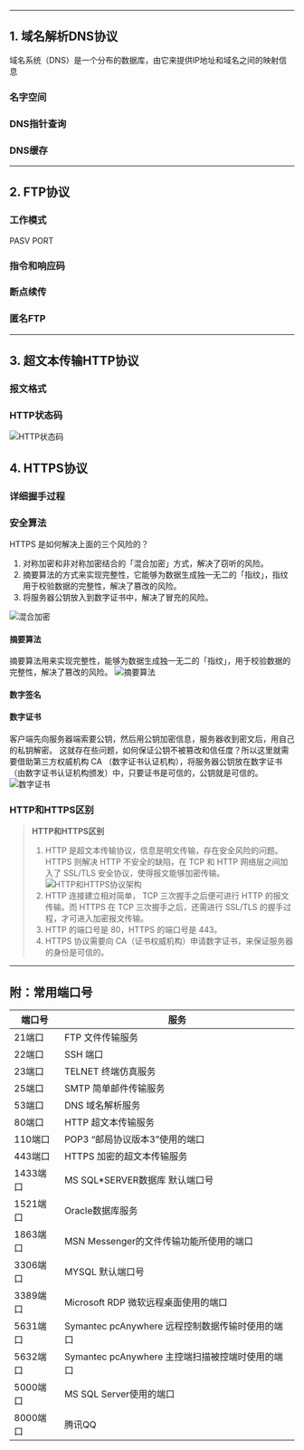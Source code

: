 
---
## 1. 域名解析DNS协议
域名系统（DNS）是一个分布的数据库，由它来提供IP地址和域名之间的映射信息
### 名字空间
### DNS指针查询
### DNS缓存
---

## 2. FTP协议
### 工作模式
PASV
PORT
### 指令和响应码
### 断点续传
### 匿名FTP

---

## 3. 超文本传输HTTP协议

### 报文格式

### HTTP状态码
![HTTP状态码](https://i.loli.net/2020/04/13/BhFS9qLJ1dQEOze.png)

## 4. HTTPS协议
### 详细握手过程
### 安全算法
HTTPS 是如何解决上面的三个风险的？
1. 对称加密和非对称加密结合的「混合加密」方式，解决了窃听的风险。
2. 摘要算法的方式来实现完整性，它能够为数据生成独一无二的「指纹」，指纹用于校验数据的完整性，解决了篡改的风险。
3. 将服务器公钥放入到数字证书中，解决了冒充的风险。

![混合加密](https://i.loli.net/2020/04/13/sFVJhnR3A1oLYjt.png)
#### 摘要算法
摘要算法用来实现完整性，能够为数据生成独一无二的「指纹」，用于校验数据的完整性，解决了篡改的风险。
![摘要算法](https://i.loli.net/2020/04/13/qaFYBKGd8clnNQ4.png)
#### 数字签名
#### 数字证书
客户端先向服务器端索要公钥，然后用公钥加密信息，服务器收到密文后，用自己的私钥解密。
这就存在些问题，如何保证公钥不被篡改和信任度？所以这里就需要借助第三方权威机构 CA （数字证书认证机构），将服务器公钥放在数字证书（由数字证书认证机构颁发）中，只要证书是可信的，公钥就是可信的。
![数字证书](https://i.loli.net/2020/04/13/T6AOq72Si1xKmWQ.png)


### HTTP和HTTPS区别
> **HTTP和HTTPS区别**
> 
> 1. HTTP 是超文本传输协议，信息是明文传输，存在安全风险的问题。HTTPS 则解决 HTTP 不安全的缺陷，在 TCP 和 HTTP 网络层之间加入了 SSL/TLS 安全协议，使得报文能够加密传输。
> ![HTTP和HTTPS协议架构](https://i.loli.net/2020/04/13/Z9ohEp5vTsaqFj6.png)
> 2. HTTP 连接建立相对简单， TCP 三次握手之后便可进行 HTTP 的报文传输。而 HTTPS 在 TCP 三次握手之后，还需进行 SSL/TLS 的握手过程，才可进入加密报文传输。
> 3. HTTP 的端口号是 80，HTTPS 的端口号是 443。
> 4. HTTPS 协议需要向 CA（证书权威机构）申请数字证书，来保证服务器的身份是可信的。
---
## 附：常用端口号

| 端口号   | 服务                                             |
| -------- | ------------------------------------------------ |
| 21端口   | FTP 文件传输服务                                 |
| 22端口   | SSH 端口                                         |
| 23端口   | TELNET 终端仿真服务                              |
| 25端口   | SMTP 简单邮件传输服务                            |
| 53端口   | DNS 域名解析服务                                 |
| 80端口   | HTTP 超文本传输服务                              |
| 110端口  | POP3 “邮局协议版本3”使用的端口                   |
| 443端口  | HTTPS 加密的超文本传输服务                       |
| 1433端口 | MS SQL*SERVER数据库 默认端口号                   |
| 1521端口 | Oracle数据库服务                                 |
| 1863端口 | MSN Messenger的文件传输功能所使用的端口          |
| 3306端口 | MYSQL 默认端口号                                 |
| 3389端口 | Microsoft RDP 微软远程桌面使用的端口             |
| 5631端口 | Symantec pcAnywhere 远程控制数据传输时使用的端口 |
| 5632端口 | Symantec pcAnywhere 主控端扫描被控端时使用的端口 |
| 5000端口 | MS SQL Server使用的端口                          |
| 8000端口 | 腾讯QQ                                           |
